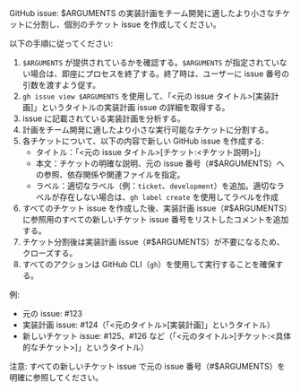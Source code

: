 GitHub issue: $ARGUMENTS の実装計画をチーム開発に適したより小さなチケットに分割し、個別のチケット issue を作成してください。

以下の手順に従ってください:

1.  `$ARGUMENTS` が提供されているかを確認する。`$ARGUMENTS` が指定されていない場合は、即座にプロセスを終了する。終了時は、ユーザーに issue 番号の引数を渡すよう促す。
2.  `gh issue view $ARGUMENTS` を使用して、「<元の issue タイトル>[実装計画]」というタイトルの実装計画 issue の詳細を取得する。
3.  issue に記載されている実装計画を分析する。
4.  計画をチーム開発に適したより小さな実行可能なチケットに分割する。
5.  各チケットについて、以下の内容で新しい GitHub issue を作成する:
    - タイトル：「<元の issue タイトル>[チケット:<チケット説明>]」
    - 本文：チケットの明確な説明、元の issue 番号（#$ARGUMENTS）への参照、依存関係や関連ファイルを指定。
    - ラベル：適切なラベル（例：`ticket`、`development`）を追加。適切なラベルが存在しない場合は、`gh label create` を使用してラベルを作成
6.  すべてのチケット issue を作成した後、実装計画 issue（#$ARGUMENTS）に参照用のすべての新しいチケット issue 番号をリストしたコメントを追加する。
7.  チケット分割後は実装計画 issue（#$ARGUMENTS）が不要になるため、クローズする。
8.  すべてのアクションは GitHub CLI（`gh`）を使用して実行することを確保する。

例:

- 元の issue: #123
- 実装計画 issue: #124（「<元のタイトル>[実装計画]」というタイトル）
- 新しいチケット issue: #125、#126 など（「<元のタイトル>[チケット:<具体的なチケット>]」というタイトル）

注意: すべての新しいチケット issue で元の issue 番号（#$ARGUMENTS）を明確に参照してください。